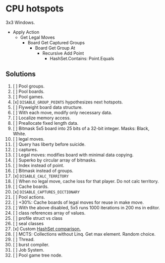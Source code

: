# CPU hotspots

3x3 Windows.

- Apply Action
    - Get Legal Moves
        - Board Get Captured Groups
            - Board Get Group At
                - Recursive Add Point
                    - HashSet.Contains: Point.Equals

## Solutions

1. [ ] Pool groups.
1. [ ] Pool boards.
1. [ ] Pool games.
1. [x] `DISABLE_GROUP_POINTS` hypothesizes next hotspots.
1. [ ] Flyweight board data structure.
1. [ ] With each move, modify only necessary data.
1. [ ] Localize memory access.
1. [ ] Preallocate fixed length data.
1. [ ] Bitmask 5x5 board into 25 bits of a 32-bit integer. Masks: Black, White.
1. [ ] legal moves.
1. [ ] Query has liberty before suicide.
1. [ ] captures.
1. [ ] Legal moves: modifies board with minimal data copying.
1. [ ] Superko by circular array of bitmasks.
1. [ ] Index instead of point.
1. [ ] Bitmask instead of groups.
1. [x] `DISABLE_CALC_TERRITORY`
1. [ ] When no legal move, cache loss for that player. Do not calc territory.
1. [ ] Cache boards.
1. [x] `DISABLE_CAPTURES_DICTIONARY`
1. [ ] Pool actions.
1. [ ] +30%: Cache boards of legal moves for reuse in make move.
1. [ ] With the above disabled, 5x5 runs 1000 iterations in 200 ms in editor.
1. [ ] class references array of values.
1. [ ] profile struct vs class
1. [ ] seal classes
1. [x] Custom [HashSet comparison.](https://www.codeproject.com/Articles/1280633/Creating-a-Faster-HashSet-for-NET)
1. [ ] MCTS: Collections without Linq. Get max element. Random choice.
1. [ ] Thread.
1. [ ] burst compiler.
1. [ ] Job System.
1. [ ] Pool game tree node.
